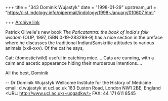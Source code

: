 +++
title = "343 Dominik Wujastyk"
date = "1998-01-29"
upstream_url = "https://list.indology.info/pipermail/indology/1998-January/010607.html"

+++
[Archive link](https://list.indology.info/pipermail/indology/1998-January/010607.html)

Patrick Olivelle's new book _The Pañcatantra: the book of India's folk
wisdom_ (OUP, 1997, ISBN 0-19-283299-9) has a nice section in the preface
where he discusses the traditional Indian/Sanskritic attitudes to various
animals (xxii-xxv).   Of the cat he says,

Cat: (domestic/wild) useful in catching mice....  Cats are cunning, with a
calm and ascetic appearance hiding their murderous intentions.... 

All the best,
Dominik

--
Dr Dominik Wujastyk        Wellcome Institute for the History of Medicine
email: d.wujastyk at ucl.ac.uk      183 Euston Road, London NW1 2BE, England
<URL: http://www.ucl.ac.uk/~ucgadkw/>                FAX: 44 171 611 8545



